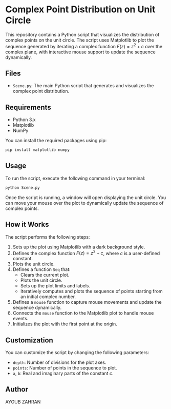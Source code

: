 # Complex Point Distribution on Unit Circle

This repository contains a Python script that visualizes the distribution of complex points on the unit circle. The script uses Matplotlib to plot the sequence generated by iterating a complex function $F(z)=z^2+c$ over the complex plane, with interactive mouse support to update the sequence dynamically.

## Files

- `Scene.py`: The main Python script that generates and visualizes the complex point distribution.

## Requirements

- Python 3.x
- Matplotlib
- NumPy

You can install the required packages using pip:

```bash
pip install matplotlib numpy
```

## Usage

To run the script, execute the following command in your terminal:

```bash
python Scene.py
```

Once the script is running, a window will open displaying the unit circle. You can move your mouse over the plot to dynamically update the sequence of complex points.

## How it Works

The script performs the following steps:

1. Sets up the plot using Matplotlib with a dark background style.
2. Defines the complex function $F(z)=z^2+c$, where $c$ is a user-defined constant.
3. Plots the unit circle.
4. Defines a function `Seq` that:
    - Clears the current plot.
    - Plots the unit circle.
    - Sets up the plot limits and labels.
    - Iteratively computes and plots the sequence of points starting from an initial complex number.
5. Defines a `mouse` function to capture mouse movements and update the sequence dynamically.
6. Connects the `mouse` function to the Matplotlib plot to handle mouse events.
7. Initializes the plot with the first point at the origin.

## Customization

You can customize the script by changing the following parameters:
- `depth`: Number of divisions for the plot axes.
- `points`: Number of points in the sequence to plot.
- `a`, `b`: Real and imaginary parts of the constant $c$.

## Author
AYOUB ZAHRAN
